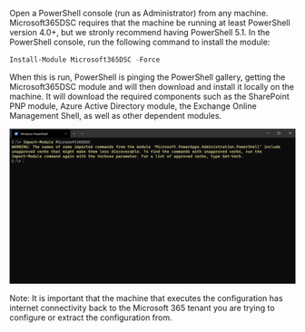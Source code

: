 Open a PowerShell console (run as Administrator) from any machine. Microsoft365DSC requires that the machine be running at least PowerShell version 4.0+, but we stronly recommend having PowerShell 5.1. In the PowerShell console, run the following command to install the module:

```powershell
Install-Module Microsoft365DSC -Force
```

When this is run, PowerShell is pinging the PowerShell gallery, getting the Microsoft365DSC module and will then download and install it locally on the machine. It will download the required components such as the SharePoint PNP module, Azure Active Directory module, the Exchange Online Management Shell, as well as other dependent modules.

![import-module](../../Images/ImportModule.png)

Note: It is important that the machine that executes the configuration has internet connectivity back to the Microsoft 365 tenant you are trying to configure or extract the configuration from.
